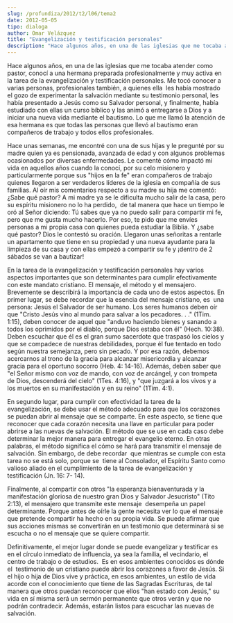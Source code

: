 ```yaml
---
slug: /profundiza/2012/t2/l06/tema2
date: 2012-05-05
tipo: dialoga
author: Omar Velázquez
title: "Evangelización y testificación personales"
description: "Hace algunos años, en una de las iglesias que me tocaba atender como pastor,  conocí a una hermana preparada profesionalmente y muy activa en la tarea de la  evangelización y testificación personales. Me tocó conocer a varias personas,  profesionales también, a quienes ella le..."
---
```


Hace algunos años, en una de las iglesias que me tocaba atender como pastor, conocí a una hermana preparada profesionalmente y muy activa en la tarea de la evangelización y testificación personales. Me tocó conocer a varias personas, profesionales también, a quienes ella  les había mostrado el gozo de experimentar la salvación mediante su testimonio personal, les había presentado a Jesús como su Salvador personal, y finalmente, había estudiado con ellas un curso bíblico y las animó a entregarse a Dios y a iniciar una nueva vida mediante el bautismo. Lo que me llamó la atención de esa hermana es que todas las personas que llevó al bautismo eran compañeros de trabajo y todos ellos profesionales.

Hace unas semanas, me encontré con una de sus hijas y le pregunté por su madre quien ya es pensionada, avanzada de edad y con algunos problemas ocasionados por diversas enfermedades. Le comenté cómo impactó mi vida en aquellos años cuando la conocí, por su celo misionero y particularmente porque sus "hijos en la fe" eran compañeros de trabajo quienes llegaron a ser verdaderos líderes de la iglesia en compañía de sus familias. Al oír mis comentarios respecto a su madre su hija me comentó: ¿Sabe qué pastor? A mi madre ya se le dificulta mucho salir de la casa, pero su espíritu misionero no lo ha perdido,  de tal manera que hace un tiempo le oró al Señor diciendo: Tú sabes que ya no puedo salir para compartir mi fe, pero que me gusta mucho hacerlo. Por eso, te pido que me envíes personas a mi propia casa con quienes pueda estudiar la Biblia. Y ¿sabe qué pastor? Dios le contestó su oración. Llegaron unas señoritas a rentarle un apartamento que tiene en su propiedad y una nueva ayudante para la limpieza de su casa y con ellas empezó a compartir su fe y ¡dentro de 2 sábados se van a bautizar!

En la tarea de la evangelización y testificación personales hay varios aspectos importantes que son determinantes para cumplir efectivamente con este mandato cristiano. El mensaje, el método y el mensajero. Brevemente se describirá la importancia de cada uno de estos aspectos. En primer lugar, se debe recordar que la esencia del mensaje cristiano, es  una persona: Jesús el Salvador de ser humano. Los seres humanos deben oír que "Cristo Jesús vino al mundo para salvar a los pecadores. . ." (1Tim. 1:15), deben conocer de aquel que "anduvo haciendo bienes y sanando a todos los oprimidos por el diablo, porque Dios estaba con él" (Hech. 10:38). Deben escuchar que él es el gran sumo sacerdote que traspasó los cielos y que se compadece de nuestras debilidades, porque él fue tentado en todo según nuestra semejanza, pero sin pecado. Y por esa razón, debemos acercarnos al trono de la gracia para alcanzar misericordia y alcanzar gracia para el oportuno socorro (Heb. 4: 14-16). Además, deben saber que "el Señor mismo con voz de mando, con voz de arcángel, y con trompeta de Dios, descenderá del cielo" (1Tes. 4:16), y "que juzgará a los vivos y a los muertos en su manifestación y en su reino" (1Tim. 4:1).

En segundo lugar, para cumplir con efectividad la tarea de la evangelización, se debe usar el método adecuado para que los corazones se puedan abrir al mensaje que se comparte. En este aspecto, se tiene que reconocer que cada corazón necesita una llave en particular para poder abrirse a las nuevas de salvación. El método que se use en cada caso debe determinar la mejor manera para entregar el evangelio eterno. En otras palabras, el método significa el cómo se hará para transmitir el mensaje de salvación. Sin embargo, de debe recordar  que mientras se cumple con esta tarea no se está solo, porque se  tiene al Consolador, el Espíritu Santo como valioso aliado en el cumplimiento de la tarea de evangelización y testificación (Jn. 16: 7- 14).

Finalmente, al compartir con otros "la esperanza bienaventurada y la manifestación gloriosa de nuestro gran Dios y Salvador Jesucristo" (Tito 2:13), el mensajero que transmite este mensaje  desempeña un papel determinante. Porque antes de oírle la gente necesita ver lo que el mensaje que pretende compartir ha hecho en su propia vida. Se puede afirmar que sus acciones mismas se convertirán en un testimonio que determinará si se escucha o no el mensaje que se quiere compartir.

Definitivamente, el mejor lugar donde se puede evangelizar y testificar es en el círculo inmediato de influencia, ya sea la familia, el vecindario, el centro de trabajo o de estudios.  Es en esos ambientes conocidos es dónde el  testimonio de un cristiano puede abrir los corazones a favor de Jesús. Si el hijo o hija de Dios vive y práctica, en esos ambientes, un estilo de vida acorde con el conocimiento que tiene de las Sagradas Escrituras, de tal manera que otros puedan reconocer que ellos "han estado con Jesús," su vida en sí misma será un sermón permanente que otros verán y que no podrán contradecir. Además, estarán listos para escuchar las nuevas de salvación.
